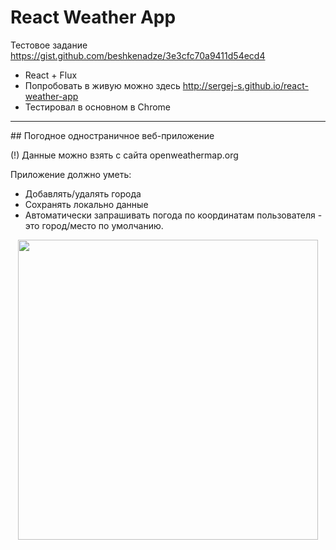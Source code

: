 # React Weather App

Тестовое задание
https://gist.github.com/beshkenadze/3e3cfc70a9411d54ecd4

* React + Flux
* Попробовать в живую можно здесь http://sergej-s.github.io/react-weather-app
* Тестировал в основном в Chrome

<hr>
## Погодное одностраничное веб-приложение

(!) Данные можно взять с сайта openweathermap.org

Приложение должно уметь:
* Добавлять/удалять города
* Сохранять локально данные
* Автоматически запрашивать погода по координатам пользователя - это город/место по умолчанию.

<p align="center">
  <img src="https://sergej-s.github.io/cdn/react-weather-app.png" width="480">
</p>

